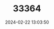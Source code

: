 ---
title: "33364"
category: "Annona pickelii"
draft: false
date: 2024-02-22 13:03:50
languages:
  Portuguese: ["Araticum"]
---